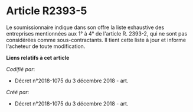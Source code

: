 # Article R2393-5

Le soumissionnaire indique dans son offre la liste exhaustive des entreprises mentionnées aux 1° à 4° de l'article R. 2393-2,
qui ne sont pas considérées comme sous-contractants. Il tient cette liste à jour et informe l'acheteur de toute modification.

**Liens relatifs à cet article**

_Codifié par_:

  - Décret n°2018-1075 du 3 décembre 2018 - art.

_Créé par_:

  - Décret n°2018-1075 du 3 décembre 2018 - art.
